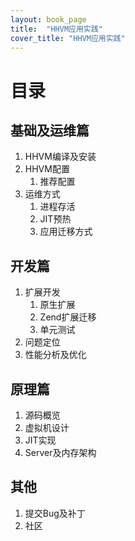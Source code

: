 ```yaml
---
layout: book_page
title:  "HHVM应用实践"
cover_title: "HHVM应用实践"
---
```


# 目录

## 基础及运维篇

1. HHVM编译及安装
1. HHVM配置
	1. 推荐配置
1. 运维方式
	1. 进程存活
	1. JIT预热
	1. 应用迁移方式

## 开发篇

1. 扩展开发
	1. 原生扩展
	1. Zend扩展迁移
	1. 单元测试
1. 问题定位
1. 性能分析及优化

## 原理篇

1. 源码概览
1. 虚拟机设计
1. JIT实现
1. Server及内存架构


## 其他

1. 提交Bug及补丁
1. 社区